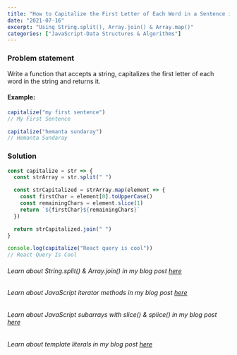 ```yaml
---
title: "How to Capitalize the First Letter of Each Word in a Sentence in JavaScript?"
date: "2021-07-16"
excerpt: "Using String.split(), Array.join() & Array.map()"
categories: ["JavaScript-Data Structures & Algorithms"]
---
```


### Problem statement

Write a function that accepts a string, capitalizes the first letter of each word in the string and returns it.

#### Example:

```js {numberLines}
capitalize("my first sentence")
// My First Sentence

capitalize("hemanta sundaray")
// Hemanta Sundaray
```

### Solution

```js {numberLines}
const capitalize = str => {
  const strArray = str.split(" ")

  const strCapitalized = strArray.map(element => {
    const firstChar = element[0].toUpperCase()
    const remainingChars = element.slice(1)
    return `${firstChar}${remainingChars}`
  })

  return strCapitalized.join(" ")
}

console.log(capitalize("React query is cool"))
// React Query Is Cool
```

###### Learn about String.split() & Array.join() in my blog post [here](https://hemanta.io/3-ways-to-reverse-a-string-in-javascript/)

###### Learn about JavaScript iterator methods in my blog post [here](https://hemanta.io/javascript-iterator-methods/)

###### Learn about JavaScript subarrays with slice() & splice() in my blog post [here](https://hemanta.io/javascript-subarrays-with-slice-and-splice/)

###### Learn about template literals in my blog post [here](https://hemanta.io/template-literals-in-javascript/)
